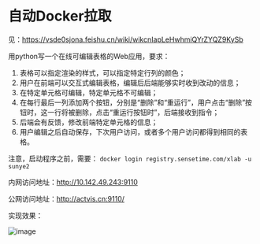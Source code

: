 # 自动Docker拉取

见：https://vsde0sjona.feishu.cn/wiki/wikcnIapLeHwhmiQYrZYQZ9KySb

用python写一个在线可编辑表格的Web应用，要求：
1. 表格可以指定渲染的样式，可以指定特定行列的颜色；
2. 用户在前端可以交互式编辑表格，编辑后后端能够实时收到改动的信息；
3. 在特定单元格可编辑，特定单元格不可编辑；
4. 在每行最后一列添加两个按钮，分别是“删除”和“重运行”，用户点击“删除”按钮时，这一行将被删除，点击“重运行按钮时”，后端接收到指令；
5. 后端会有反馈，修改前端特定单元格的信息；
6. 用户编辑之后自动保存，下次用户访问，或者多个用户访问都得到相同的表格。


注意，启动程序之前，需要：
`docker login registry.sensetime.com/xlab -u sunye2`


内网访问地址：http://10.142.49.243:9110

公网访问地址：http://actvis.cn:9110/

实现效果：

![image](https://user-images.githubusercontent.com/42105752/229693572-1bb498a1-eb9f-4e3b-8adf-faa566698d57.png)
